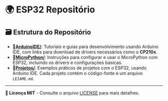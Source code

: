# 🌍 ESP32 Repositório

## 🗃️ Estrutura do Repositório

- **📁[ArduinoIDE/](./ArduinoIDE/)**: Tutoriais e guias para desenvolvimento usando Arduino IDE, com links para download de drivers necessários como o **CP210x**.
- **📁[MicroPython/](./MicroPython/)**: Instruções para configurar e usar o MicroPython com ESP32, incluindo os drivers e configurações básicas.
- **📁[Projetos/](./Projetos/)**: Exemplos práticos de projetos com o ESP32, usando Arduino IDE. Cada projeto contém o código-fonte e um arquivo `LEIAME.md`.

---
**📃 Licença MIT** - Consulte o arquivo [LICENSE](./LICENSE) para mais detalhes.
